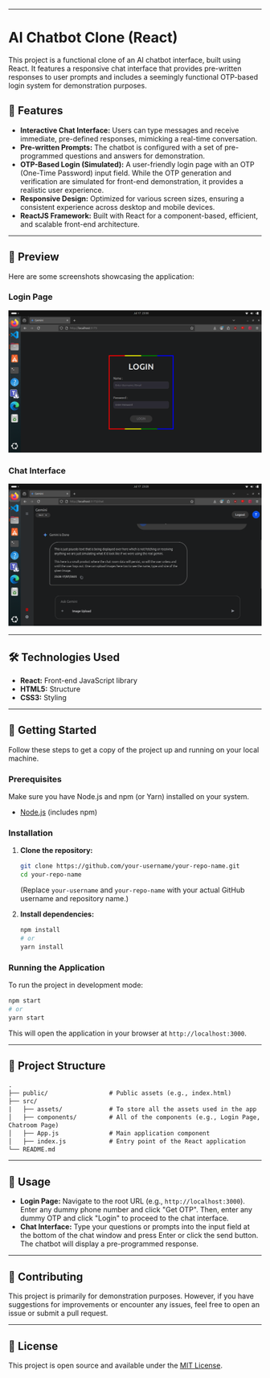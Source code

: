 -----

# AI Chatbot Clone (React)

This project is a functional clone of an AI chatbot interface, built using React. It features a responsive chat interface that provides pre-written responses to user prompts and includes a seemingly functional OTP-based login system for demonstration purposes.

## 🚀 Features

  * **Interactive Chat Interface:** Users can type messages and receive immediate, pre-defined responses, mimicking a real-time conversation.
  * **Pre-written Prompts:** The chatbot is configured with a set of pre-programmed questions and answers for demonstration.
  * **OTP-Based Login (Simulated):** A user-friendly login page with an OTP (One-Time Password) input field. While the OTP generation and verification are simulated for front-end demonstration, it provides a realistic user experience.
  * **Responsive Design:** Optimized for various screen sizes, ensuring a consistent experience across desktop and mobile devices.
  * **ReactJS Framework:** Built with React for a component-based, efficient, and scalable front-end architecture.

-----

## 📸 Preview

Here are some screenshots showcasing the application:

### Login Page

![image description](src/assets/Login.png)

### Chat Interface

![image description](src/assets/ChatroomUI.png)

-----

## 🛠️ Technologies Used

  * **React:** Front-end JavaScript library
  * **HTML5:** Structure
  * **CSS3:** Styling

-----

## 🏃 Getting Started

Follow these steps to get a copy of the project up and running on your local machine.

### Prerequisites

Make sure you have Node.js and npm (or Yarn) installed on your system.

  * [Node.js](https://nodejs.org/en/download/) (includes npm)

### Installation

1.  **Clone the repository:**

    ```bash
    git clone https://github.com/your-username/your-repo-name.git
    cd your-repo-name
    ```

    (Replace `your-username` and `your-repo-name` with your actual GitHub username and repository name.)

2.  **Install dependencies:**

    ```bash
    npm install
    # or
    yarn install
    ```

### Running the Application

To run the project in development mode:

```bash
npm start
# or
yarn start
```

This will open the application in your browser at `http://localhost:3000`.

-----

## 📂 Project Structure

```
.
├── public/                 # Public assets (e.g., index.html)
├── src/
|   ├── assets/             # To store all the assets used in the app
│   ├── components/         # All of the components (e.g., Login Page, Chatroom Page)
│   ├── App.js              # Main application component
│   ├── index.js            # Entry point of the React application
└── README.md
```

-----

## 📝 Usage

  * **Login Page:** Navigate to the root URL (e.g., `http://localhost:3000`). Enter any dummy phone number and click "Get OTP". Then, enter any dummy OTP and click "Login" to proceed to the chat interface.
  * **Chat Interface:** Type your questions or prompts into the input field at the bottom of the chat window and press Enter or click the send button. The chatbot will display a pre-programmed response.

-----

## 🤝 Contributing

This project is primarily for demonstration purposes. However, if you have suggestions for improvements or encounter any issues, feel free to open an issue or submit a pull request.

-----

## 📄 License

This project is open source and available under the [MIT License](https://www.google.com/search?q=LICENSE).
